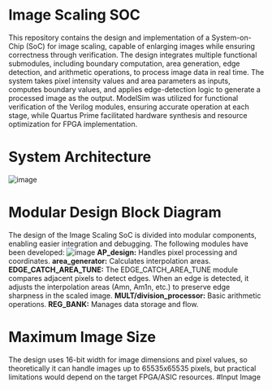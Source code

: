# Image Scaling SOC
This repository contains the design and implementation of a System-on-Chip (SoC) for image scaling, capable of enlarging images while ensuring correctness through verification. The design integrates multiple functional submodules, including boundary computation, area generation, edge detection, and arithmetic operations, to process image data in real time. The system takes pixel intensity values and area parameters as inputs, computes boundary values, and applies edge-detection logic to generate a processed image as the output. ModelSim was utilized for functional verification of the Verilog modules, ensuring accurate operation at each stage, while Quartus Prime facilitated hardware synthesis and resource optimization for FPGA implementation.  
# System Architecture
![image](https://github.com/user-attachments/assets/3f18cd74-0e05-46b6-b16c-b91ab7df6975)
# Modular Design Block Diagram 
The design of the Image Scaling SoC is divided into modular components, enabling easier integration and debugging. The following modules have been developed: 
![image](https://github.com/user-attachments/assets/78941637-2bd5-405b-a94e-9b4aabad550d)
**AP_design:** Handles pixel processing and coordinates.
**area_generator:** Calculates interpolation areas.
**EDGE_CATCH_AREA_TUNE:** The EDGE_CATCH_AREA_TUNE module compares adjacent pixels to detect edges. When an edge is detected, it adjusts the interpolation areas (Amn, Am1n, etc.) to preserve edge sharpness in the scaled image.
**MULT/division_processor:** Basic arithmetic operations.
**REG_BANK:** Manages data storage and flow.
# Maximum Image Size
The design uses 16-bit width for image dimensions and pixel values, so theoretically it can handle images up to 65535x65535 pixels, but practical limitations would depend on the target FPGA/ASIC resources.
#Input Image
